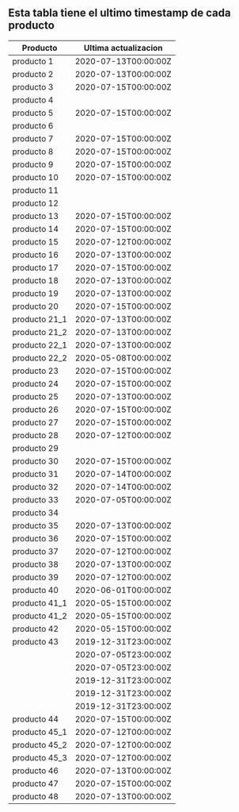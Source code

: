## Esta tabla tiene el ultimo timestamp de cada producto
|Producto|Ultima actualizacion |
|------ |------ |
|producto 1|2020-07-13T00:00:00Z|
|producto 2|2020-07-13T00:00:00Z|
|producto 3|2020-07-15T00:00:00Z|
|producto 4|
|producto 5|2020-07-15T00:00:00Z|
|producto 6|
|producto 7|2020-07-15T00:00:00Z|
|producto 8|2020-07-15T00:00:00Z|
|producto 9|2020-07-15T00:00:00Z|
|producto 10|2020-07-15T00:00:00Z|
|producto 11|
|producto 12|
|producto 13|2020-07-15T00:00:00Z|
|producto 14|2020-07-15T00:00:00Z|
|producto 15|2020-07-12T00:00:00Z|
|producto 16|2020-07-13T00:00:00Z|
|producto 17|2020-07-15T00:00:00Z|
|producto 18|2020-07-13T00:00:00Z|
|producto 19|2020-07-13T00:00:00Z|
|producto 20|2020-07-15T00:00:00Z|
|producto 21_1|2020-07-13T00:00:00Z|
|producto 21_2|2020-07-13T00:00:00Z|
|producto 22_1|2020-07-13T00:00:00Z|
|producto 22_2|2020-05-08T00:00:00Z|
|producto 23|2020-07-15T00:00:00Z|
|producto 24|2020-07-15T00:00:00Z|
|producto 25|2020-07-13T00:00:00Z|
|producto 26|2020-07-15T00:00:00Z|
|producto 27|2020-07-15T00:00:00Z|
|producto 28|2020-07-12T00:00:00Z|
|producto 29|
|producto 30|2020-07-15T00:00:00Z|
|producto 31|2020-07-14T00:00:00Z|
|producto 32|2020-07-14T00:00:00Z|
|producto 33|2020-07-05T00:00:00Z|
|producto 34|
|producto 35|2020-07-13T00:00:00Z|
|producto 36|2020-07-15T00:00:00Z|
|producto 37|2020-07-12T00:00:00Z|
|producto 38|2020-07-13T00:00:00Z|
|producto 39|2020-07-12T00:00:00Z|
|producto 40|2020-06-01T00:00:00Z|
|producto 41_1|2020-05-15T00:00:00Z|
|producto 41_2|2020-05-15T00:00:00Z|
|producto 42|2020-05-15T00:00:00Z|
|producto 43|2019-12-31T23:00:00Z|
| |2020-07-05T23:00:00Z|
| |2020-07-05T23:00:00Z|
| |2019-12-31T23:00:00Z|
| |2019-12-31T23:00:00Z|
| |2019-12-31T23:00:00Z|
|producto 44|2020-07-15T00:00:00Z|
|producto 45_1|2020-07-12T00:00:00Z|
|producto 45_2|2020-07-12T00:00:00Z|
|producto 45_3|2020-07-12T00:00:00Z|
|producto 46|2020-07-13T00:00:00Z|
|producto 47|2020-07-15T00:00:00Z|
|producto 48|2020-07-13T00:00:00Z|
